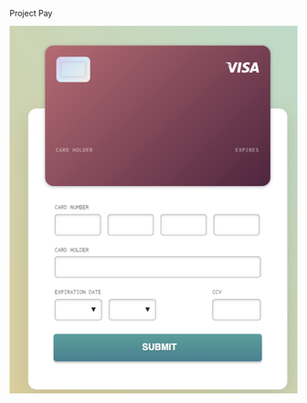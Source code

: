 Project Pay

<!-- [Link to Hosted Page](https://store-clothing.vercel.app) -->
<img src="./img/screenimage.png" alt="Screenshot">